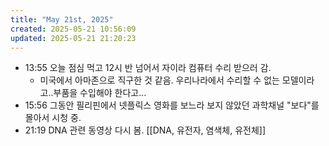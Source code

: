 ```yaml
---
title: "May 21st, 2025"
created: 2025-05-21 10:56:09
updated: 2025-05-21 21:20:23
---
```

  * 13:55 오늘 점심 먹고 12시 반 넘어서 자이라 컴퓨터 수리 받으러 감.
    * 미국에서 아마존으로 직구한 것 같음. 우리나라에서 수리할 수 없는 모델이라고..부품을 수입해야 한다고...
  * 15:56 그동안 필리핀에서 넷플릭스 영화를 보느라 보지 않았던 과학채널 "보다"를 몰아서 시청 중.
  * 21:19 DNA 관련 동영상 다시 봄. [[DNA, 유전자, 염색체, 유전체]]